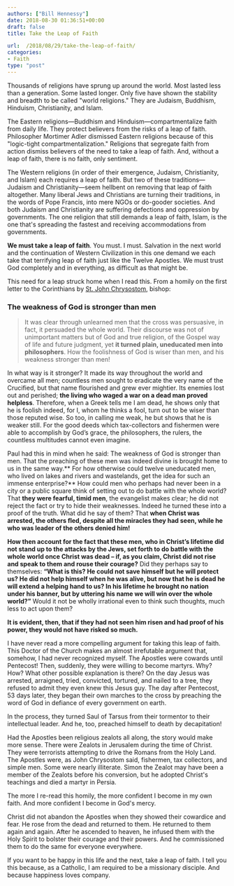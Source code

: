 ```yaml
---
authors: ["Bill Hennessy"]
date: 2018-08-30 01:36:51+00:00
draft: false
title: Take the Leap of Faith

url:  /2018/08/29/take-the-leap-of-faith/
categories:
- Faith
type: "post"
---
```


Thousands of religions have sprung up around the world. Most lasted less than a generation. Some lasted longer. Only five have shown the stability and breadth to be called "world religions." They are Judaism, Buddhism, Hinduism, Christianity, and Islam.

The Eastern religions—Buddhism and Hinduism—compartmentalize faith from daily life. They protect believers from the risks of a leap of faith. Philosopher Mortimer Adler dismissed Eastern religions because of this "logic-tight compartmentalization." Religions that segregate faith from action dismiss believers of the need to take a leap of faith. And, without a leap of faith, there is no faith, only sentiment.

The Western religions (in order of their emergence, Judaism, Christianity, and Islam) each requires a leap of faith. But two of these traditions—Judaism and Christianity—seem hellbent on removing that leap of faith altogether. Many liberal Jews and Christians are turning their traditions, in the words of Pope Francis, into mere NGOs or do-gooder societies. And both Judaism and Christianity are suffering defections and oppression by governments. The one religion that still demands a leap of faith, Islam, is the one that's spreading the fastest and receiving accommodations from governments.

**We must take a leap of faith**. You must. I must. Salvation in the next world and the continuation of Western Civilization in this one demand we each take that terrifying leap of faith just like the Twelve Apostles. We must trust God completely and in everything, as difficult as that might be.

This need for a leap struck home when I read this. From a homily on the first letter to the Corinthians by [St. John Chrysostom](https://www.newadvent.org/cathen/08452b.htm), bishop:



### The weakness of God is stronger than men





> It was clear through unlearned men that the cross was persuasive, in fact, it persuaded the whole world. Their discourse was not of unimportant matters but of God and true religion, of the Gospel way of life and future judgment, yet **it turned plain, uneducated men into philosophers**. How the foolishness of God is wiser than men, and his weakness stronger than men!

In what way is it stronger? It made its way throughout the world and overcame all men; countless men sought to eradicate the very name of the Crucified, but that name flourished and grew ever mightier. Its enemies lost out and perished; **the living who waged a war on a dead man proved helpless**. Therefore, when a Greek tells me I am dead, he shows only that he is foolish indeed, for I, whom he thinks a fool, turn out to be wiser than those reputed wise. So too, in calling me weak, he but shows that he is weaker still. For the good deeds which tax-collectors and fishermen were able to accomplish by God’s grace, the philosophers, the rulers, the countless multitudes cannot even imagine.

Paul had this in mind when he said: The weakness of God is stronger than men. That the preaching of these men was indeed divine is brought home to us in the same way.** For how otherwise could twelve uneducated men, who lived on lakes and rivers and wastelands, get the idea for such an immense enterprise?** How could men who perhaps had never been in a city or a public square think of setting out to do battle with the whole world? That **they were fearful, timid men**, the evangelist makes clear; he did not reject the fact or try to hide their weaknesses. Indeed he turned these into a proof of the truth. What did he say of them? That **when Christ was arrested, the others fled, despite all the miracles they had seen, while he who was leader of the others denied him!**

**How then account for the fact that these men, who in Christ’s lifetime did not stand up to the attacks by the Jews, set forth to do battle with the whole world once Christ was dead – if, as you claim, Christ did not rise and speak to them and rouse their courage?** Did they perhaps say to themselves: **“What is this? He could not save himself but he will protect us? **He did not help himself when he was alive, but now that he is dead he will extend a helping hand to us?** In his lifetime he brought no nation under his banner, but by uttering his name we will win over the whole world?”** Would it not be wholly irrational even to think such thoughts, much less to act upon them?

**It is evident, then, that if they had not seen him risen and had proof of his power, they would not have risked so much.**

I have never read a more compelling argument for taking this leap of faith. This Doctor of the Church makes an almost irrefutable argument that, somehow, I had never recognized myself. The Apostles were cowards until Pentecost! Then, suddenly, they were willing to become martyrs. Why? How? What other possible explanation is there? On the day Jesus was arrested, arraigned, tried, convicted, tortured, and nailed to a tree, they refused to admit they even knew this Jesus guy. The day after Pentecost, 53 days later, they began their own marches to the cross by preaching the word of God in defiance of every government on earth.

In the process, they turned Saul of Tarsus from their tormentor to their intellectual leader. And he, too, preached himself to death by decapitation!

Had the Apostles been religious zealots all along, the story would make more sense. There were Zealots in Jerusalem during the time of Christ. They were terrorists attempting to drive the Romans from the Holy Land. The Apostles were, as John Chrysostom said, fishermen, tax collectors, and simple men. Some were nearly illiterate. Simon the Zealot may have been a member of the Zealots before his conversion, but he adopted Christ's teachings and died a martyr in Persia.

The more I re-read this homily, the more confident I become in my own faith. And more confident I become in God's mercy.

Christ did not abandon the Apostles when they showed their cowardice and fear. He rose from the dead and returned to them. He returned to them again and again. After he ascended to heaven, he infused them with the Holy Spirit to bolster their courage and their powers. And he commissioned them to do the same for everyone everywhere.

If you want to be happy in this life and the next, take a leap of faith. I tell you this because, as a Catholic, I am required to be a missionary disciple. And because happiness loves company.
